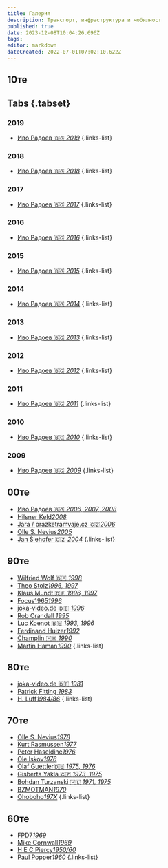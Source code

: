 ```yaml
---
title: Галерия
description: Транспорт, инфраструктура и мобилност
published: true
date: 2023-12-08T10:04:26.696Z
tags: 
editor: markdown
dateCreated: 2022-07-01T07:02:10.622Z
---
```


## 10те
## Tabs {.tabset}
### 2019
- [Иво Радоев :bulgaria: *2019*](/gallery/ivo-radoev-2019)
{.links-list}
### 2018
- [Иво Радоев :bulgaria: *2018*](/gallery/ivo-radoev-2018)
{.links-list}
### 2017
- [Иво Радоев :bulgaria: *2017*](/gallery/ivo-radoev-2017)
{.links-list}
### 2016
- [Иво Радоев :bulgaria: *2016*](/gallery/ivo-radoev-2016)
{.links-list}
### 2015
- [Иво Радоев :bulgaria: *2015*](/gallery/ivo-radoev-2015)
{.links-list}
### 2014
- [Иво Радоев :bulgaria: *2014*](/gallery/ivo-radoev-2014)
{.links-list}
### 2013
- [Иво Радоев :bulgaria: *2013*](/gallery/ivo-radoev-2013)
{.links-list}
### 2012
- [Иво Радоев :bulgaria: *2012*](/gallery/ivo-radoev-2012)
{.links-list}
### 2011
- [Иво Радоев :bulgaria: *2011*](/gallery/ivo-radoev-2011)
{.links-list}
### 2010
- [Иво Радоев :bulgaria: *2010*](/gallery/ivo-radoev-2010)
{.links-list}
### 2009
- [Иво Радоев :bulgaria: *2009*](/gallery/ivo-radoev-2009)
{.links-list}

## 00те
- [Иво Радоев :bulgaria: *2006, 2007, 2008*](/gallery/ivo-radoev-2006-2008)
- [Hilsner Keld*2008*](/gallery/hilsner-keld)
- [Jara / prazketramvaje.cz :czech_republic:*2006*](/gallery/jara-prazsketramvaje)
- [Olle S. Nevius*2005*](/gallery/olle-s-nevius-2005)
- [Jan Šlehofer :czech_republic: *2004*](/gallery/j-slehofer)
{.links-list}

## 90те
- [Wilfried Wolf :de: *1998*](/gallery/wilfried-wolf)
- [Theo Stolz*1996, 1997*](/gallery/theo-stolz)
- [Klaus Mundt :de: *1996, 1997*](/gallery/klaus-mundt)
- [Focus1965*1996*](/gallery/focus-1965)
- [joka-video.de :de: *1996*](/gallery/joka-video-de-1996)
- [Rob Crandall *1995*](/gallery/rob-crandall)
- [Luc Koenot :belgium: *1993, 1996*](/gallery/luc-koenot)
- [Ferdinand Huizer*1992*](/gallery/ferdinand-huizer)
- [Champlin :fr: *1990*](/gallery/champlin)
- [Martin Haman*1990*](/gallery/martin-haman)
{.links-list}

## 80те
- [joka-video.de :de: *1981*](/gallery/joka-video-de-1981)
- [Patrick Fitting *1983*](/gallery/patrick-fitting)
- [H. Luff*1984/86*](/gallery/h-luff)
{.links-list}


## 70те
- [Olle S. Nevius*1978*](/gallery/olle-s-nevius-1978)
- [Kurt Rasmussen*1977*](/gallery/kurt-rasmussen)
- [Peter Haseldine*1976*](/gallery/peter-haseldine)
- [Ole Iskov*1976*](/gallery/ole-iskov)
- [Olaf Guettler:de: *1975, 1976*](/gallery/olaf-guettler)
- [Gisberta Yakla :czech_republic: *1973, 1975*](/gallery/gisberta-yakla)
- [Bohdan Turzanski :poland: *1971, 1975*](/gallery/bohdan-turzanski)
- [BZMOTMAN*1970*](/gallery/bzmotman)
- [Ohoboho*197Х*](/gallery/ohoboho)
{.links-list}

## 60те
- [FPD7*1969*](/gallery/fpd7)
- [Mike Cornwall*1969*](/gallery/mike-cornwall)
- [H E C Piercy*1950/60*](/gallery/hec-piercy)
- [Paul Popper*1960*](/gallery/paul-popper)
{.links-list}

